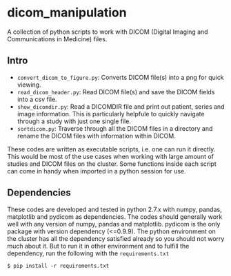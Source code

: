 # dicom_manipulation
A collection of python scripts to work with DICOM (Digital Imaging and Communications in Medicine) files.

## Intro
- `convert_dicom_to_figure.py`: Converts DICOM file(s) into a png for quick viewing.
- `read_dicom_header.py`: Read DICOM file(s) and save the DICOM fields into a csv file.
- `show_dicomdir.py`: Read a DICOMDIR file and print out patient, series and image information. This is particularly helpfule to quickly navigate through a study with just one single file.
- `sortdicom.py`: Traverse through all the DICOM files in a directory and rename the DICOM files with information within DICOM.

These codes are written as executable scripts, i.e. one can run it directly. This would be most of the use cases when working with large amount of studies and DICOM files on the cluster. Some functions inside each script can come in handy when imported in a python session for use.

## Dependencies
These codes are developed and tested in python 2.7.x with numpy, pandas, matplotlib and pydicom as dependencies. The codes should generally work well with any version of numpy, pandas and matplotlib. pydicom is the only package with version dependency (<=0.9.9). The python environment on the cluster has all the dependency satisfied already so you should not worry much about it. But to run it in other environment and to fulfill the dependency, run the following with the `requirements.txt`

    $ pip install -r requirements.txt
    

